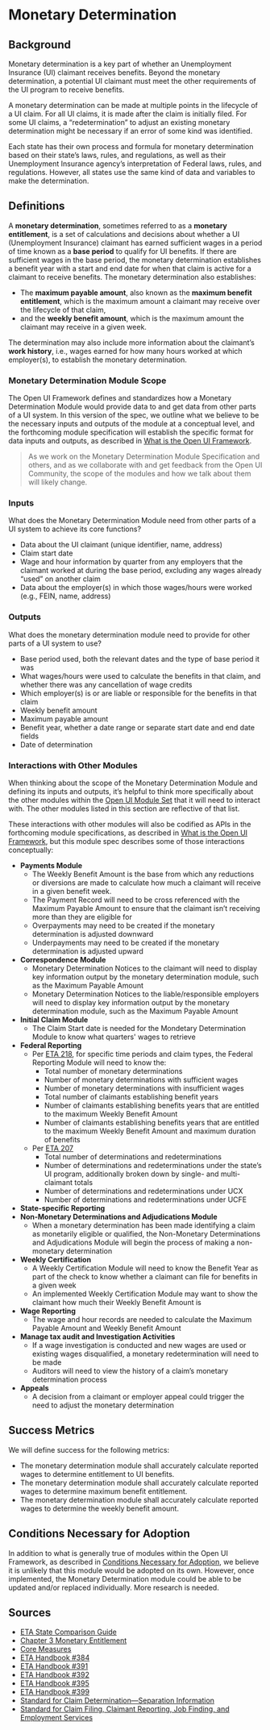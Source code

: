 # Monetary Determination 

## Background
Monetary determination is a key part of whether an Unemployment Insurance (UI) claimant receives benefits. Beyond the monetary determination, a potential UI claimant must meet the other requirements of the UI program to receive benefits. 

A monetary determination can be made at multiple points in the lifecycle of a UI claim. For all UI claims, it is made after the claim is initially filed. For some UI claims, a “redetermination” to adjust an existing monetary determination might be necessary if an error of some kind was identified.  

Each state has their own process and formula for monetary determination based on their state’s laws, rules, and regulations, as well as their Unemployment Insurance agency’s interpretation of Federal laws, rules, and regulations. However, all states use the same kind of data and variables to make the determination. 

## Definitions 
A **monetary determination**, sometimes referred to as a **monetary entitlement**, is a set of calculations and decisions about whether a UI (Unemployment Insurance) claimant has earned sufficient wages in a period of time known as a **base period** to qualify for UI benefits. If there are sufficient wages in the base period, the monetary determination establishes a benefit year with a start and end date for when that claim is active for a claimant to receive benefits. The monetary determination also establishes: 
- The **maximum payable amount**, also known as the **maximum benefit entitlement**, which is the maximum amount a claimant may receive over the lifecycle of that claim,
- and the **weekly benefit amount**, which is the maximum amount the claimant may receive in a given week. 

The determination may also include more information about the claimant’s **work history**, i.e., wages earned for how many hours worked at which employer(s), to establish the monetary determination. 

### Monetary Determination Module Scope
The Open UI Framework defines and standardizes how a Monetary Determination Module would provide data to and get data from other parts of a UI system. In this version of the spec, we outline what we believe to be the necessary inputs and outputs of the module at a conceptual level, and the forthcoming module specification will establish the specific format for data inputs and outputs, as described in [What is the Open UI Framework](https://github.com/NASWA-OpenUI/Open-UI-Framework/blob/OUI-379-Open-UI-MonDet-Brief/Framework%20FAQs/What%20is%20the%20Open%20UI%20Framework.md).
> As we work on the Monetary Determination Module Specification and others, and as we collaborate with and get feedback from the Open UI Community, the  scope of the modules and how we talk about them will likely change. 

### Inputs
What does the Monetary Determination Module need from other parts of a UI system to achieve its core functions? 
- Data about the UI claimant (unique identifier, name, address) 
- Claim start date 
- Wage and hour information by quarter from any employers that the claimant worked at during the base period, excluding any wages already “used” on another claim 
- Data about the employer(s) in which those wages/hours were worked (e.g., FEIN, name, address)

### Outputs
What does the monetary determination module need to provide for other parts of a UI system to use?  
- Base period used, both the relevant dates and the type of base period it was 
- What wages/hours were used to calculate the benefits in that claim, and whether there was any cancellation of wage credits 
- Which employer(s) is or are liable or responsible for the benefits in that claim 
- Weekly benefit amount 
- Maximum payable amount 
- Benefit year, whether a date range or separate start date and end date fields 
- Date of determination

### Interactions with Other Modules
When thinking about the scope of the Monetary Determination Module and defining its inputs and outputs, it’s helpful to think more specifically about the other modules within the [Open UI Module Set](https://github.com/NASWA-OpenUI/Open-UI-Framework/blob/main/Open%20UI%20Module%20Set.md) that it will need to interact with. The other modules listed in this section are reflective of that list.

These interactions with other modules will also be codified as APIs in the forthcoming module specifications, as described in [What is the Open UI Framework](https://github.com/NASWA-OpenUI/Open-UI-Framework/blob/OUI-379-Open-UI-MonDet-Brief/Framework%20FAQs/What%20is%20the%20Open%20UI%20Framework.md), but this module spec describes some of those interactions conceptually: 
- **Payments Module**
  - The Weekly Benefit Amount is the base from which any reductions or diversions are made to calculate how much a claimant will receive in a given benefit week.
  - The Payment Record will need to be cross referenced with the Maximum Payable Amount to ensure that the claimant isn’t receiving more than they are eligible for 
  - Overpayments may need to be created if the monetary determination is adjusted downward 
  - Underpayments may need to be created if the monetary determination is adjusted upward
- **Correspondence Module**
  - Monetary Determination Notices to the claimant will need to display key information output by the monetary determination module, such as the Maximum Payable Amount
  - Monetary Determination Notices to the liable/responsible employers will need to display key information output by the monetary determination module, such as the Maximum Payable Amount
- **Initial Claim Module**
  - The Claim Start date is needed for the Mondetary Determination Module to know what quarters' wages to retrieve
- **Federal Reporting**
  - Per [ETA 218](https://oui.doleta.gov/dmstree/handbooks/401/i_5.pdf), for specific time periods and claim types, the Federal Reporting Module will need to know the:
    - Total number of monetary determinations
    - Number of monetary determinations with sufficient wages
    - Number of monetary determinations with insufficient wages
    - Total number of claimants establishing benefit years
    - Number of claimants establishing benefits years that are entitled to the maximum Weekly Benefit Amount
    - Number of claimants establishing benefits years that are entitled to the maximum Weekly Benefit Amount and maximum duration of benefits
  - Per [ETA 207](https://oui.doleta.gov/dmstree/handbooks/401/i_4.pdf)
    - Total number of determinations and redeterminations
    - Number of determinations and redeterminations under the state’s UI program, additionally broken down by single- and multi-claimant totals
    - Number of determinations and redeterminations under UCX
    - Number of determinations and redeterminations under UCFE
- **State-specific Reporting**
- **Non-Monetary Determinations and Adjudications Module**
  - When a monetary determination has been made identifying a claim as monetarily eligible or qualified, the Non-Monetary Determinations and Adjudications Module will begin the process of making a non-monetary determination
- **Weekly Certification**
  - A Weekly Certification Module will need to know the Benefit Year as part of the check to know whether a claimant can file for benefits in a given week
  - An implemented Weekly Certification Module may want to show the claimant how much their Weekly Benefit Amount is
- **Wage Reporting**
  - The wage and hour records are needed to calculate the Maximum Payable Amount and Weekly Benefit Amount
- **Manage tax audit and Investigation Activities**
  - If a wage investigation is conducted and new wages are used or existing wages disqualified, a monetary redetermination will need to be made
  - Auditors will need to view the history of a claim’s monetary determination process
- **Appeals**
  -  A decision from a claimant or employer appeal could trigger the need to adjust the monetary determination

## Success Metrics
We will define success for the following metrics: 
- The monetary determination module shall accurately calculate reported wages to determine entitlement to UI benefits.
- The monetary determination module shall accurately calculate reported wages to determine maximum benefit entitlement.
- The monetary determination module shall accurately calculate reported wages to determine the weekly benefit amount.

## Conditions Necessary for Adoption
In addition to what is generally true of modules within the Open UI Framework, as described in [Conditions Necessary for Adoption](https://github.com/NASWA-OpenUI/Open-UI-Framework/blob/main/Framework%20FAQs/Adopting%20the%20Open%20UI%20Framework.md), we believe it is unlikely that this module would be adopted on its own. However, once implemented, the Monetary Determination module could be able to be updated and/or replaced individually. More research is needed. 

## Sources
- [ETA State Comparison Guide](https://oui.doleta.gov/unemploy/pdf/uilawcompar/2023/monetary.pdf)
- [Chapter 3 Monetary Entitlement](https://oui.doleta.gov/unemploy/pdf/uilawcompar/2021/monetary.pdf)
- [Core Measures](https://oui.doleta.gov/unemploy/pdf/Core_Measures.pdf)
- [ETA Handbook #384](https://www.dol.gov/agencies/eta/advisories/handbooks/et-handbook-no-384)
- [ETA Handbook #391](https://www.dol.gov/agencies/eta/advisories/handbooks/et-handbook-no-391)
- [ETA Handbook #392](https://www.dol.gov/agencies/eta/advisories/handbooks/et-handbook-no-392)
- [ETA Handbook #395](https://www.dol.gov/agencies/eta/advisories/handbooks/et-handbook-no-395)
- [ETA Handbook #399](https://www.dol.gov/agencies/eta/advisories/handbooks/et-handbook-no-399)
- [Standard for Claim Determination—Separation Information](https://www.ecfr.gov/current/title-20/chapter-V/part-614/appendix-Appendix%20B%20to%20Part%20614)
- [Standard for Claim Filing, Claimant Reporting, Job Finding, and Employment Services](https://www.ecfr.gov/current/title-20/chapter-V/part-614/appendix-Appendix%20A%20to%20Part%20614)
